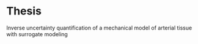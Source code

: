 # Thesis
Inverse uncertainty quantification of a mechanical model of arterial tissue with surrogate modeling

